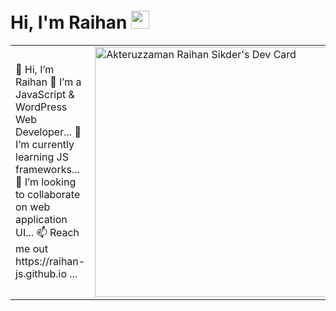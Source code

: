 # Hi, I'm Raihan <img src="https://github.com/TheDudeThatCode/TheDudeThatCode/blob/master/Assets/Hi.gif" width="29px">




<table>
<tr>
  <td valign="center">
👋 Hi, I’m Raihan
👀 I’m a JavaScript & WordPress Web Developer...
🌱 I’m currently learning JS frameworks...
💞️ I’m looking to collaborate on web application UI...
📫 Reach me out https://raihan-js.github.io ...
<td>
   <a href="https://app.daily.dev/Raihan_js"><img src="https://api.daily.dev/devcards/cc40c6a0b6cd42b793a01b7453fbe995.png?r=oav" width="400" alt="Akteruzzaman Raihan Sikder's Dev Card"/></a>
  </td>

</tr>
</table>
